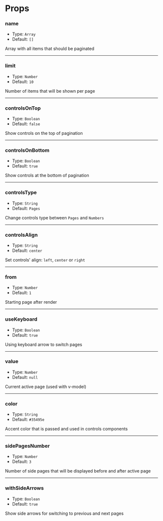# Props

### name  
* Type: `Array`  
* Default: `[]`  

Array with all items that should be paginated

---

### limit 
* Type: `Number`
* Default: `10`  

Number of items that will be shown per page

---

### controlsOnTop 
* Type: `Boolean`
* Default: `false`
  
Show controls on the top of pagination

---

### controlsOnBottom 
* Type: `Boolean`
* Default: `true`
  
Show controls at the bottom of pagination

---

### controlsType
* Type: `String`
* Default: `Pages`
  
Change controls type between `Pages` and `Numbers`

---

### controlsAlign 
* Type: `String`
* Default: `center`
  
Set controls' align: `left`, `center` or `right`
        
---

### from
* Type: `Number`
* Default: `1`
  
Starting page after render

---

### useKeyboard 
* Type: `Boolean`
* Default: `true`
  
Using keyboard arrow to switch pages

---

### value
* Type: `Number`
* Default: `null`
  
Current active page (used with v-model)

---

### color  
* Type: `String`
* Default: `#35495e`
  
Accent color that is passed and used in controls components

---

### sidePagesNumber  
* Type: `Number`
* Default: `3`
  
Number of side pages that will be displayed before and after active page

---

### withSideArrows  
* Type: `Boolean`
* Default: `true`
  
Show side arrows for switching to previous and next pages


